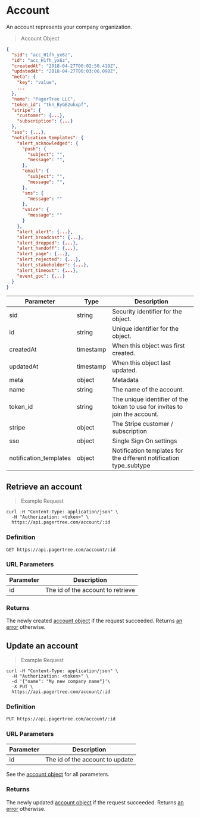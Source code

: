 # Account
An account represents your company organization.

> Account Object

```json
{
  "sid": "acc_H1fh_yx6z",
  "id": "acc_H1fh_yx6z",
  "createdAt": "2018-04-27T00:02:50.419Z",
  "updatedAt": "2018-04-27T00:03:06.098Z",
  "meta": {
    "key": "value",
    ...
  },
  "name": "PagerTree LLC",
  "token_id": "tkn_ByGE2ukxpf",
  "stripe": {
    "customer": {...},
    "subscription": {...}
  },
  "sso": {...},
  "notification_templates": {
    "alert_acknowledged": {
      "push": {
        "subject": "",
        "message": "",
      },
      "email": {
        "subject": "",
        "message": "",
      },
      "sms": {
        "message": ""
      },
      "voice": {
        "message": ""
      }
    },
    "alert_alert": {...},
    "alert_broadcast": {...},
    "alert_dropped": {...},
    "alert_handoff": {...},
    "alert_page": {...},
    "alert_rejected": {...},
    "alert_stakeholder": {...},
    "alert_timeout": {...},
    "event_goc": {...}
  }
}
```

Parameter | Type | Description
--------- | ---- | -----------
sid | string | Security identifier for the object.
id | string | Unique identifier for the object.
createdAt | timestamp | When this object was first created.
updatedAt | timestamp | When this object last updated.
meta | object | Metadata
name | string | The name of the account.
token_id | string | The unique identifier of the token to use for invites to join the account.
stripe | object | The Stripe customer / subscription
sso | object | Single Sign On settings
notification_templates | object | Notification templates for the different notification type_subtype

## Retrieve an account

> Example Request

```shell
curl -H "Content-Type: application/json" \
  -H "Authorization: <token>" \
  https://api.pagertree.com/account/:id
```

### Definition

`GET https://api.pagertree.com/account/:id`

### URL Parameters

Parameter | Description
--------- | -----------
id | The id of the account to retrieve

### Returns
The newly created [account object](#account)  if the request succeeded. Returns [an error](#errors) otherwise.


## Update an account

> Example Request

```shell
curl -H "Content-Type: application/json" \
  -H "Authorization: <token>" \
  -d '{"name": "My new company name"}'\
  -X PUT \
  https://api.pagertree.com/account/:id
```

### Definition

`PUT https://api.pagertree.com/account/:id`

### URL Parameters

Parameter | Description
--------- | -----------
id | The id of the account to update

See the [account object](#account) for all parameters.

### Returns
The newly updated [account object](#account) if the request succeeded. Returns [an error](#errors) otherwise.
